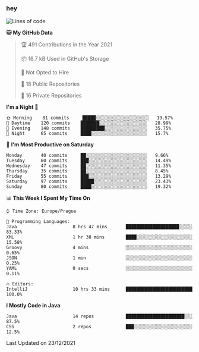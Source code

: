 ### hey

<!--START_SECTION:waka-->
![Lines of code](https://img.shields.io/badge/From%20Hello%20World%20I%27ve%20Written-100%20Thousand%20lines%20of%20code-blue)

**🐱 My GitHub Data** 

> 🏆 491 Contributions in the Year 2021
 > 
> 📦 16.7 kB Used in GitHub's Storage 
 > 
> 🚫 Not Opted to Hire
 > 
> 📜 18 Public Repositories 
 > 
> 🔑 16 Private Repositories  
 > 
**I'm a Night 🦉** 

```text
🌞 Morning    81 commits     █████░░░░░░░░░░░░░░░░░░░░   19.57% 
🌆 Daytime    120 commits    ███████░░░░░░░░░░░░░░░░░░   28.99% 
🌃 Evening    148 commits    █████████░░░░░░░░░░░░░░░░   35.75% 
🌙 Night      65 commits     ████░░░░░░░░░░░░░░░░░░░░░   15.7%

```
📅 **I'm Most Productive on Saturday** 

```text
Monday       40 commits     ██░░░░░░░░░░░░░░░░░░░░░░░   9.66% 
Tuesday      60 commits     ███░░░░░░░░░░░░░░░░░░░░░░   14.49% 
Wednesday    47 commits     ██░░░░░░░░░░░░░░░░░░░░░░░   11.35% 
Thursday     35 commits     ██░░░░░░░░░░░░░░░░░░░░░░░   8.45% 
Friday       55 commits     ███░░░░░░░░░░░░░░░░░░░░░░   13.29% 
Saturday     97 commits     █████░░░░░░░░░░░░░░░░░░░░   23.43% 
Sunday       80 commits     ████░░░░░░░░░░░░░░░░░░░░░   19.32%

```


📊 **This Week I Spent My Time On** 

```text
⌚︎ Time Zone: Europe/Prague

💬 Programming Languages: 
Java                     8 hrs 47 mins       ████████████████████░░░░░   83.33% 
XML                      1 hr 38 mins        ████░░░░░░░░░░░░░░░░░░░░░   15.58% 
Groovy                   4 mins              ░░░░░░░░░░░░░░░░░░░░░░░░░   0.65% 
JSON                     1 min               ░░░░░░░░░░░░░░░░░░░░░░░░░   0.25% 
YAML                     0 secs              ░░░░░░░░░░░░░░░░░░░░░░░░░   0.11%

🔥 Editors: 
IntelliJ                 10 hrs 33 mins      █████████████████████████   100.0%

```

**I Mostly Code in Java** 

```text
Java                     14 repos            ██████████████████████░░░   87.5% 
CSS                      2 repos             ███░░░░░░░░░░░░░░░░░░░░░░   12.5%

```



 Last Updated on 23/12/2021
<!--END_SECTION:waka-->
